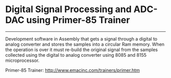 Digital Signal Processing and ADC-DAC using Primer-85 Trainer
==============================================================

****************************************************************************

Development software in Assembly that gets a signal through a digital to 
analog converter and stores the samples into a circular Ram memory. 
When the operation is over it must re-build the original signal from the 
samples collected using the digital to analog converter using 8085 and 8155 microprocessor.

Primer-85 Trainer: http://www.emacinc.com/trainers/primer.htm
